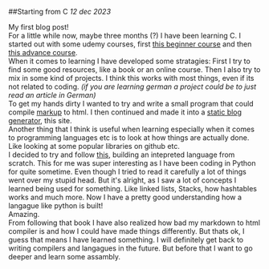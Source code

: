 ##Starting from C 
*12 dec 2023*

My first blog post! <br>
For a little while now, maybe three months (?) I have been learning C. 
I started out with some udemy courses, first [this beginner course](https://www.udemy.com/course/c-programming-for-beginners-/) and then [this advance course](https://www.udemy.com/course/advanced-c-programming-course/).<br>
When it comes to learning I have developed some stratagies: First I try to find some good resources, like 
a book or an online course. Then I also try to mix in some kind of projects. I think this works with most things, even if its not related to coding. *(if you are learning german a project could be to just read an article in German)* <br>
To get my hands dirty I wanted to try and write a small program that could compile [markup](https://www.markdownguide.org/basic-syntax/) to html. I then continued and made it into a [static blog generator](https://github.com/catctus/catctus.github.io/tree/main/src), this site.  
Another thing that I think is useful when learning especially when it comes to programming languages etc is to look at how things are actually done. Like looking at some popular libraries on github etc. <br>
I decided to try and follow [this](https://craftinginterpreters.com/), building an intepreted language from scratch. 
This for me was super interesting as I have been coding in Python for quite sometime. Even though I tried to read it carefully a lot of things went over my stupid head. But it's alright, as I saw a lot of concepts I learned being used for something. Like linked lists, Stacks, how hashtables works and much more. Now I have a pretty good understanding how a langague like python is built!<br>
Amazing.   <br>
From following that book I have also realized how bad my markdown to html compiler is and how I could have made 
things differently. But thats ok, I guess that means I have learned something. I will definitely get back to writing compilers and langagues in the future.
But before that I want to go deeper and learn some assambly. 

